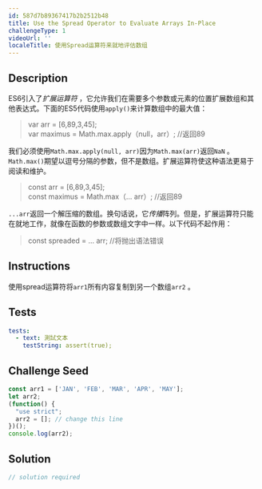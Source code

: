 ```yaml
---
id: 587d7b89367417b2b2512b48
title: Use the Spread Operator to Evaluate Arrays In-Place
challengeType: 1
videoUrl: ''
localeTitle: 使用Spread运算符来就地评估数组
---
```


## Description
<section id="description"> ES6引入了<dfn>扩展运算符</dfn> ，它允许我们在需要多个参数或元素的位置扩展数组和其他表达式。下面的ES5代码使用<code>apply()</code>来计算数组中的最大值： <blockquote> var arr = [6,89,3,45]; <br> var maximus = Math.max.apply（null，arr）; //返回89 </blockquote>我们必须使用<code>Math.max.apply(null, arr)</code>因为<code>Math.max(arr)</code>返回<code>NaN</code> 。 <code>Math.max()</code>期望以逗号分隔的参数，但不是数组。扩展运算符使这种语法更易于阅读和维护。 <blockquote> const arr = [6,89,3,45]; <br> const maximus = Math.max（... arr）; //返回89 </blockquote> <code>...arr</code>返回一个解压缩的数组。换句话说，它<em>传播</em>阵列。但是，扩展运算符只能在就地工作，就像在函数的参数或数组文字中一样。以下代码不起作用： <blockquote> const spreaded = ... arr; //将抛出语法错误</blockquote></section>

## Instructions
<section id="instructions">使用spread运算符将<code>arr1</code>所有内容复制到另一个数组<code>arr2</code> 。 </section>

## Tests
<section id='tests'>

```yml
tests:
  - text: 測試文本
    testString: assert(true);

```

</section>

## Challenge Seed
<section id='challengeSeed'>

<div id='js-seed'>

```js
const arr1 = ['JAN', 'FEB', 'MAR', 'APR', 'MAY'];
let arr2;
(function() {
  "use strict";
  arr2 = []; // change this line
})();
console.log(arr2);

```

</div>



</section>

## Solution
<section id='solution'>

```js
// solution required
```
</section>

